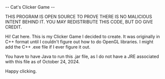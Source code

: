 -- Cat's Clicker Game --

THIS PROGRAM IS OPEN SOURCE TO PROVE THERE IS NO MALICIOUS INTENT BEHIND IT.
YOU MAY REDISTRIBUTE THIS CODE, BUT DO GIVE CREDIT.

Hi! Cat here. This is my Clicker Game I decided to create. It was originally in C++ format until I couldn't figure out how to do OpenGL libraries. I might add the C++ .exe file if I ever figure it out.

You have to have Java to run this .jar file, as I do not have a JRE associated with this file as of October 24, 2024.

Happy clicking.
